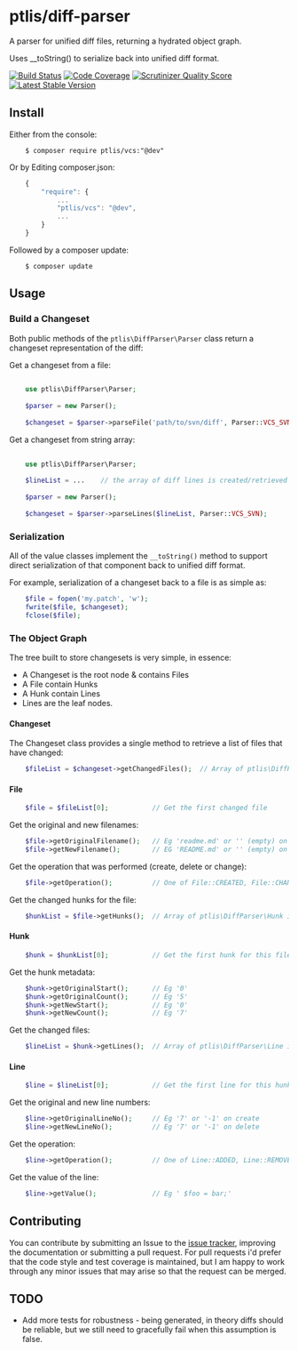 # ptlis/diff-parser

A parser for unified diff files, returning a hydrated object graph.

Uses __toString() to serialize back into unified diff format.


[![Build Status](https://travis-ci.org/ptlis/diff-parser.png?branch=master)](https://travis-ci.org/ptlis/diff-parser) [![Code Coverage](https://scrutinizer-ci.com/g/ptlis/diff-parser/badges/coverage.png?s=6c30a32e78672ae0d7cff3ecf00ceba95049879a)](https://scrutinizer-ci.com/g/ptlis/diff-parser/) [![Scrutinizer Quality Score](https://scrutinizer-ci.com/g/ptlis/diff-parser/badges/quality-score.png?s=b8a262b33dd4a5de02d6f92f3e318ebb319f96c0)](https://scrutinizer-ci.com/g/ptlis/diff-parser/) [![Latest Stable Version](https://poser.pugx.org/ptlis/diff-parser/v/stable.png)](https://packagist.org/packages/ptlis/diff-parser)



## Install

Either from the console:

```shell
    $ composer require ptlis/vcs:"@dev"
```

Or by Editing composer.json:

```javascript
    {
        "require": {
            ...
            "ptlis/vcs": "@dev",
            ...
        }
    }
```

Followed by a composer update:

```shell
    $ composer update
```



## Usage


### Build a Changeset

Both public methods of the ```ptlis\DiffParser\Parser``` class return a changeset representation of the diff:

Get a changeset from a file:

```php
    
    use ptlis\DiffParser\Parser;
    
    $parser = new Parser();
    
    $changeset = $parser->parseFile('path/to/svn/diff', Parser::VCS_SVN);
```


Get a changeset from string array:

```php
    
    use ptlis\DiffParser\Parser;
    
    $lineList = ...    // the array of diff lines is created/retrieved somehow 
    
    $parser = new Parser();
    
    $changeset = $parser->parseLines($lineList, Parser::VCS_SVN);
```


### Serialization

All of the value classes implement the ```__toString()``` method to support direct serialization of that component back to unified diff format.

For example, serialization of a changeset back to a file is as simple as:

```php
    $file = fopen('my.patch', 'w');
    fwrite($file, $changeset);
    fclose($file);
```


### The Object Graph

The tree built to store changesets is very simple, in essence:

* A Changeset is the root node & contains Files
* A File contain Hunks
* A Hunk contain Lines
* Lines are the leaf nodes.

#### Changeset

The Changeset class provides a single method to retrieve a list of files that have changed:

```php
    $fileList = $changeset->getChangedFiles();  // Array of ptlis\DiffParser\File instances.
```

#### File

```php
    $file = $fileList[0];           // Get the first changed file
```

Get the original and new filenames:

```php    
    $file->getOriginalFilename();   // Eg 'readme.md' or '' (empty) on create
    $file->getNewFilename();        // EG 'README.md' or '' (empty) on delete
```

Get the operation that was performed (create, delete or change):

```php
    $file->getOperation();          // One of File::CREATED, File::CHANGED, File::DELETED  
```

Get the changed hunks for the file:

```php
    $hunkList = $file->getHunks();  // Array of ptlis\DiffParser\Hunk instances.  
```

#### Hunk

```php
    $hunk = $hunkList[0];           // Get the first hunk for this file
```

Get the hunk metadata:

```php
    $hunk->getOriginalStart();      // Eg '0'
    $hunk->getOriginalCount();      // Eg '5'
    $hunk->getNewStart();           // Eg '0'
    $hunk->getNewCount();           // Eg '7'
```

Get the changed files:

```php
    $lineList = $hunk->getLines();  // Array of ptlis\DiffParser\Line instances.  
```


#### Line

```php
    $line = $lineList[0];           // Get the first line for this hunk
```

Get the original and new line numbers:

```php
    $line->getOriginalLineNo();     // Eg '7' or '-1' on create
    $line->getNewLineNo();          // Eg '7' or '-1' on delete
```

Get the operation:

```php
    $line->getOperation();          // One of Line::ADDED, Line::REMOVED, Line::UNCHANGED
```

Get the value of the line:

```php
    $line->getValue();              // Eg ' $foo = bar;'
```


## Contributing

You can contribute by submitting an Issue to the [issue tracker](https://github.com/ptlis/vcs/issues), improving the documentation or submitting a pull request. For pull requests i'd prefer that the code style and test coverage is maintained, but I am happy to work through any minor issues that may arise so that the request can be merged.


## TODO

* Add more tests for robustness - being generated, in theory diffs should be reliable, but we still need to gracefully fail when this assumption is false.
